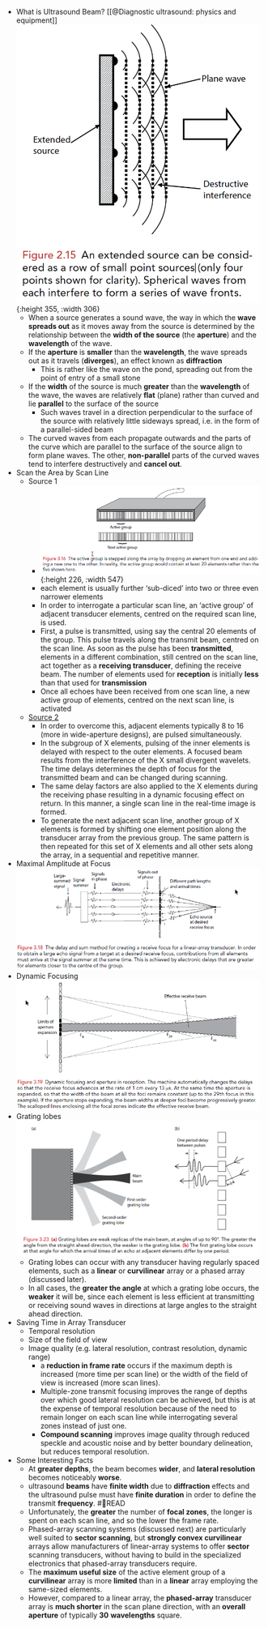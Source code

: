 - What is Ultrasound Beam?
  [[@Diagnostic ultrasound: physics and equipment]]
  ![](/../assets/beamforming.png){:height 355, :width 306}
	- When a source generates a sound wave, the way in which the **wave spreads out** as it moves away from the source is determined by the relationship between the **width of the source** (the **aperture**) and the **wavelength** of the wave.
	- If the **aperture** is **smaller** than the **wavelength**, the wave spreads out as it travels (**diverges**), an effect known as **diffraction**
		- This is rather like the wave on the pond, spreading out from the point of entry of a small stone
	- If the **width** of the source is much **greater** than the **wavelength** of the wave, the waves are relatively **flat** (plane) rather than curved and lie **parallel** to the surface of the source
		- Such waves travel in a direction perpendicular to the surface of the source with relatively little sideways spread, i.e. in the form of a parallel-sided beam
	- The curved waves from each propagate outwards and the parts of the curve which are parallel to the surface of the source align to form plane waves. The other, **non-parallel** parts of the curved waves tend to interfere destructively and **cancel out**.
- Scan the Area by Scan Line
	- Source 1
		- ![](/../assets/active_group.png){:height 226, :width 547}
		- each element is usually further ‘sub-diced’ into two or three even narrower elements
		- In order to interrogate a particular scan line, an ‘active group’ of adjacent transducer elements, centred on the required scan line, is used.
		- First, a pulse is transmitted, using say the central 20 elements of the group. This pulse travels along the transmit beam, centred on the scan line. As soon as the pulse has been **transmitted**, elements in a different combination, still centred on the scan line, act together as a **receiving transducer**, defining the receive beam. The number of elements used for **reception** is initially **less** than that used for **transmission**
		- Once all echoes have been received from one scan line, a new active group of elements, centred on the next scan line, is activated
	- [Source 2](https://www.ob-ultrasound.net/somers.html)
		- In order to overcome this, adjacent elements typically 8 to 16 (more in wide-aperture designs), are pulsed simultaneously.
		- In the subgroup of X elements, pulsing of the inner elements is delayed with respect to the outer elements. A focused beam results from the interference of the X small divergent wavelets. The time delays determines the depth of focus for the transmitted beam and can be changed during scanning.
		- The same delay factors are also applied to the X elements during the receiving phase resulting in a dynamic focusing effect on return. In this manner, a single scan line in the real-time image is formed.
		- To generate the next adjacent scan line, another group of X elements is formed by shifting one element position along the transducer array from the previous group. The same pattern is then repeated for this set of X elements and all other sets along the array, in a sequential and repetitive manner.
- Maximal Amplitude at Focus
  ![](/../assets/focus_max_amplitude.png)
- Dynamic Focusing
  ![](/../assets/dynamic_focus.png)
- Grating lobes
  ![](/../assets/grating_lobe.png)
	- Grating lobes can occur with any transducer having regularly spaced elements, such as a **linear** or **curvilinear** array or a phased array (discussed later).
	- In all cases, the **greater the angle** at which a grating lobe occurs, the **weaker** it will be, since each element is less efficient at transmitting or receiving sound waves in directions at large angles to the straight ahead direction.
- Saving Time in Array Transducer
	- Temporal resolution
	- Size of the field of view
	- Image quality (e.g. lateral resolution, contrast resolution, dynamic range)
		- a **reduction in frame rate** occurs if the maximum depth is increased (more time per scan line) or the width of the field of view is increased (more scan lines).
		- Multiple-zone transmit focusing improves the range of depths over which good lateral resolution can be achieved, but this is at the expense of temporal resolution because of the need to remain longer on each scan line while interrogating several zones instead of just one.
		- **Compound scanning** improves image quality through reduced speckle and acoustic noise and by better boundary delineation, but reduces temporal resolution.
- Some Interesting Facts
	- At **greater depths**, the beam becomes **wider**, and **lateral resolution** becomes noticeably **worse**.
	- ultrasound **beams** have **finite width** due to **diffraction** effects and the ultrasound pulse must have **finite duration** in order to define the transmit **frequency**. #📑READ
	- Unfortunately, the **greater** the number of **focal zones**, the longer is spent on each scan line, and so the lower the frame rate.
	- Phased-array scanning systems (discussed next) are particularly well suited to **sector scanning**, but **strongly convex curvilinear** arrays allow manufacturers of linear-array systems to offer **sector** scanning transducers, without having to build in the specialized electronics that phased-array transducers require.
	- The **maximum useful size** of the active element group of a **curvilinear** array is more **limited** than in a **linear** array employing the same-sized elements.
	- However, compared to a linear array, the **phased-array** transducer array is **much shorter** in the scan plane direction, with an **overall aperture** of typically **30** **wavelengths** square.
